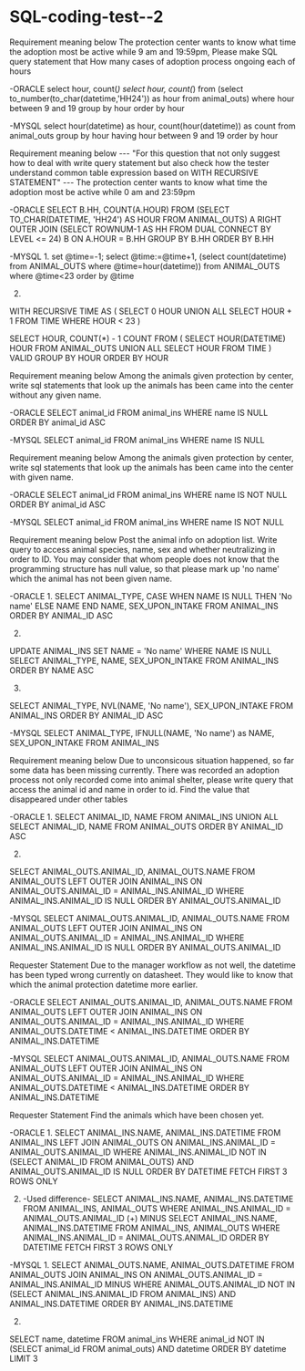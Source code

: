# SQL-coding-test--2

Requirement meaning below
The protection center wants to know what time the adoption most be active while 9 am and 19:59pm, Please make SQL query statement that How many cases of adoption process ongoing each of hours

-ORACLE
select hour, count(*)
select hour, count(*) from 
(select to_number(to_char(datetime,'HH24')) as hour
from animal_outs) 
where hour between 9 and 19 
group by hour
order by hour

-MYSQL
select hour(datetime) as hour, count(hour(datetime)) as count 
from animal_outs
group by hour
having hour between 9 and 19
order by hour




Requirement meaning below 
--- "For this question that not only suggest how to deal with write query statement 
but also check how the tester understand common table expression based on WITH RECURSIVE STATEMENT" ---
The protection center wants to know what time the adoption most be active while 0 am and 23:59pm

-ORACLE
SELECT B.HH, COUNT(A.HOUR)
FROM   (SELECT TO_CHAR(DATETIME, 'HH24') AS HOUR 
        FROM   ANIMAL_OUTS) A 
RIGHT OUTER JOIN 
      (SELECT ROWNUM-1 AS HH FROM DUAL CONNECT BY LEVEL <= 24) B
ON    A.HOUR = B.HH
GROUP BY B.HH
ORDER BY B.HH

-MYSQL
1.
set @time=-1;
select @time:=@time+1,
  (select count(datetime) 
  from ANIMAL_OUTS 
  where @time=hour(datetime))
from ANIMAL_OUTS
where @time<23
order by @time

2.
WITH RECURSIVE TIME AS (
    SELECT 0 HOUR
    UNION ALL
    SELECT HOUR + 1 FROM TIME WHERE HOUR < 23
)

SELECT HOUR, COUNT(*) - 1 COUNT
FROM (
    SELECT HOUR(DATETIME) HOUR FROM ANIMAL_OUTS
    UNION ALL
    SELECT HOUR FROM TIME
    ) VALID
GROUP BY HOUR
ORDER BY HOUR




Requirement meaning below
Among the animals given protection by center, write sql statements that look up the animals has been came into the center without any given name.

-ORACLE
SELECT animal_id FROM animal_ins
WHERE name IS NULL
ORDER BY animal_id ASC

-MYSQL
SELECT animal_id FROM animal_ins
WHERE name IS NULL





Requirement meaning below
Among the animals given protection by center, write sql statements that look up the animals has been came into the center with given name.

-ORACLE
SELECT animal_id FROM animal_ins
WHERE name IS NOT NULL
ORDER BY animal_id ASC

-MYSQL
SELECT animal_id FROM animal_ins
WHERE name IS NOT NULL



Requirement meaning below
Post the animal info on adoption list. Write query to access animal species, name, sex and whether neutralizing in order to ID. You may consider that whom people does not know that the programming structure has null value, so that please mark up 'no name' which the animal has not been given name.

-ORACLE
1.
SELECT ANIMAL_TYPE, CASE WHEN NAME IS NULL THEN 'No name' ELSE NAME END NAME, SEX_UPON_INTAKE
FROM ANIMAL_INS
ORDER BY ANIMAL_ID ASC

2.
UPDATE ANIMAL_INS 
SET NAME = 'No name' 
WHERE NAME IS NULL
SELECT ANIMAL_TYPE, NAME, SEX_UPON_INTAKE 
FROM ANIMAL_INS
ORDER BY NAME ASC

3.
SELECT ANIMAL_TYPE, NVL(NAME, 'No name'), SEX_UPON_INTAKE FROM ANIMAL_INS
ORDER BY ANIMAL_ID ASC

-MYSQL
SELECT ANIMAL_TYPE, IFNULL(NAME, 'No name') as NAME, SEX_UPON_INTAKE 
FROM ANIMAL_INS




Requirement meaning below
Due to unconsicous situation happened, so far some data has been missing currently. There was recorded an adoption process not only recorded come into animal shelter, please write query that access the animal id and name in order to id. Find the value that disappeared under other tables

-ORACLE
1.
SELECT ANIMAL_ID, NAME FROM ANIMAL_INS
UNION ALL
SELECT ANIMAL_ID, NAME FROM ANIMAL_OUTS
ORDER BY ANIMAL_ID ASC

2.
SELECT ANIMAL_OUTS.ANIMAL_ID, ANIMAL_OUTS.NAME
FROM ANIMAL_OUTS LEFT OUTER JOIN ANIMAL_INS
ON ANIMAL_OUTS.ANIMAL_ID = ANIMAL_INS.ANIMAL_ID
WHERE ANIMAL_INS.ANIMAL_ID IS NULL
ORDER BY ANIMAL_OUTS.ANIMAL_ID

-MYSQL
SELECT ANIMAL_OUTS.ANIMAL_ID, ANIMAL_OUTS.NAME
FROM ANIMAL_OUTS LEFT OUTER JOIN ANIMAL_INS
ON ANIMAL_OUTS.ANIMAL_ID = ANIMAL_INS.ANIMAL_ID
WHERE ANIMAL_INS.ANIMAL_ID IS NULL
ORDER BY ANIMAL_OUTS.ANIMAL_ID





Requester Statement
Due to the manager workflow as not well, the datetime has been typed wrong currently on datasheet. They would like to know that which the animal protection datetime more earlier. 

-ORACLE
SELECT ANIMAL_OUTS.ANIMAL_ID, ANIMAL_OUTS.NAME
FROM ANIMAL_OUTS LEFT OUTER JOIN ANIMAL_INS
ON ANIMAL_OUTS.ANIMAL_ID = ANIMAL_INS.ANIMAL_ID
WHERE ANIMAL_OUTS.DATETIME < ANIMAL_INS.DATETIME
ORDER BY ANIMAL_INS.DATETIME

-MYSQL
SELECT ANIMAL_OUTS.ANIMAL_ID, ANIMAL_OUTS.NAME
FROM ANIMAL_OUTS LEFT OUTER JOIN ANIMAL_INS
ON ANIMAL_OUTS.ANIMAL_ID = ANIMAL_INS.ANIMAL_ID
WHERE ANIMAL_OUTS.DATETIME < ANIMAL_INS.DATETIME
ORDER BY ANIMAL_INS.DATETIME




Requester Statement
Find the animals which have been chosen yet.

-ORACLE
1.
SELECT ANIMAL_INS.NAME, ANIMAL_INS.DATETIME
FROM ANIMAL_INS LEFT JOIN ANIMAL_OUTS
ON ANIMAL_INS.ANIMAL_ID = ANIMAL_OUTS.ANIMAL_ID
WHERE ANIMAL_INS.ANIMAL_ID NOT IN (SELECT ANIMAL_ID FROM ANIMAL_OUTS)
AND ANIMAL_OUTS.ANIMAL_ID IS NULL
ORDER BY DATETIME FETCH FIRST 3 ROWS ONLY

2. -Used difference-
SELECT ANIMAL_INS.NAME, ANIMAL_INS.DATETIME
FROM ANIMAL_INS, ANIMAL_OUTS
WHERE ANIMAL_INS.ANIMAL_ID = ANIMAL_OUTS.ANIMAL_ID (+)
MINUS
SELECT ANIMAL_INS.NAME, ANIMAL_INS.DATETIME
FROM ANIMAL_INS, ANIMAL_OUTS
WHERE ANIMAL_INS.ANIMAL_ID = ANIMAL_OUTS.ANIMAL_ID
ORDER BY DATETIME FETCH FIRST 3 ROWS ONLY

-MYSQL
1.
SELECT ANIMAL_OUTS.NAME, ANIMAL_OUTS.DATETIME
FROM ANIMAL_OUTS JOIN ANIMAL_INS
ON ANIMAL_OUTS.ANIMAL_ID = ANIMAL_INS.ANIMAL_ID MINUS
WHERE ANIMAL_OUTS.ANIMAL_ID NOT IN (SELECT ANIMAL_INS.ANIMAL_ID FROM ANIMAL_INS) 
AND ANIMAL_INS.DATETIME
ORDER BY ANIMAL_INS.DATETIME

2.
SELECT name, datetime
FROM animal_ins
WHERE animal_id NOT IN (SELECT animal_id FROM animal_outs)
AND datetime
ORDER BY datetime
LIMIT 3


















